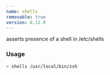 ```yaml
---
name: shells
removable: true
version: 0.12.0
---
```

asserts presence of a shell in /etc/shells


### Usage

```bash
> shells /usr/local/bin/zsh
```

